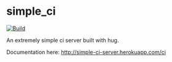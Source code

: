 simple_ci
=====
[![Build](http://simple-ci-server.herokuapp.com/ci/timothycrosley/jiphy/status.png)](http://simple-ci-server.herokuapp.com/ci/timothycrosley/jiphy)

An extremely simple ci server built with hug.

Documentation here: http://simple-ci-server.herokuapp.com/ci
